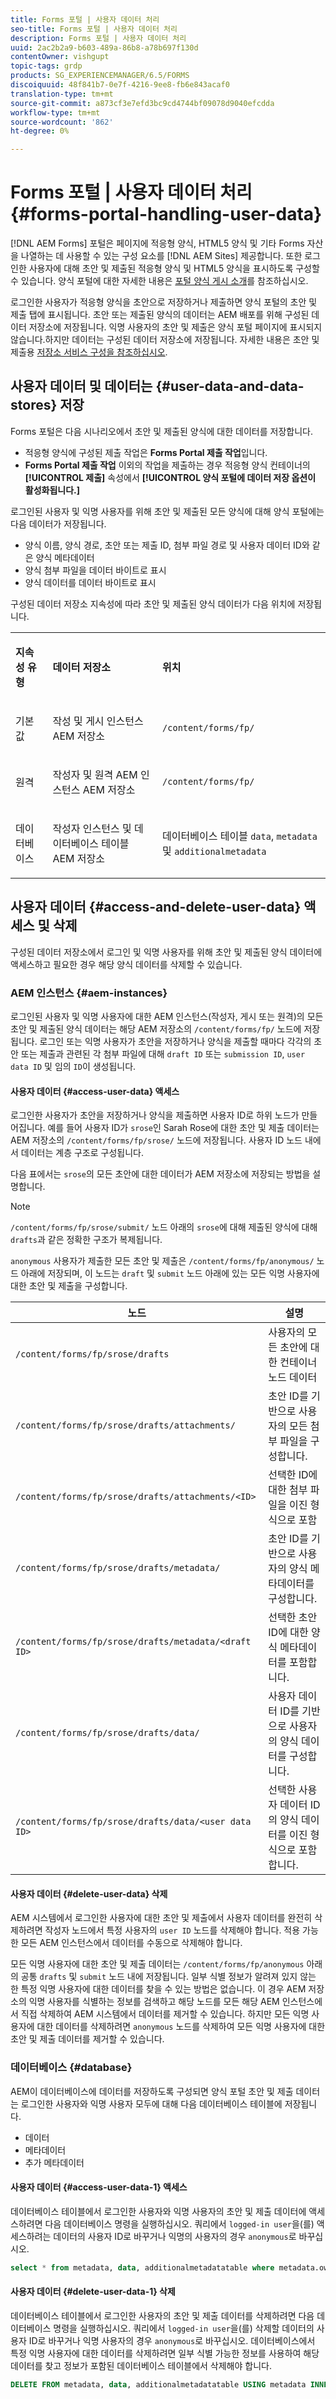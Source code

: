 ```yaml
---
title: Forms 포털 | 사용자 데이터 처리
seo-title: Forms 포털 | 사용자 데이터 처리
description: Forms 포털 | 사용자 데이터 처리
uuid: 2ac2b2a9-b603-489a-86b8-a78b697f130d
contentOwner: vishgupt
topic-tags: grdp
products: SG_EXPERIENCEMANAGER/6.5/FORMS
discoiquuid: 48f841b7-0e7f-4216-9ee8-fb6e843acaf0
translation-type: tm+mt
source-git-commit: a873cf3e7efd3bc9cd4744bf09078d9040efcdda
workflow-type: tm+mt
source-wordcount: '862'
ht-degree: 0%

---
```



# Forms 포털 | 사용자 데이터 처리 {#forms-portal-handling-user-data}

[!DNL AEM Forms] 포털은 페이지에 적응형 양식, HTML5 양식 및 기타 Forms 자산을 나열하는 데 사용할 수 있는 구성 요소를  [!DNL AEM Sites] 제공합니다. 또한 로그인한 사용자에 대해 초안 및 제출된 적응형 양식 및 HTML5 양식을 표시하도록 구성할 수 있습니다. 양식 포털에 대한 자세한 내용은 [포털 양식 게시 소개](/help/forms/using/introduction-publishing-forms.md)를 참조하십시오.

로그인한 사용자가 적응형 양식을 초안으로 저장하거나 제출하면 양식 포털의 초안 및 제출 탭에 표시됩니다. 초안 또는 제출된 양식의 데이터는 AEM 배포를 위해 구성된 데이터 저장소에 저장됩니다. 익명 사용자의 초안 및 제출은 양식 포털 페이지에 표시되지 않습니다.하지만 데이터는 구성된 데이터 저장소에 저장됩니다. 자세한 내용은 초안 및 제출용 [저장소 서비스 구성을 참조하십시오](/help/forms/using/configuring-draft-submission-storage.md).

## 사용자 데이터 및 데이터는 {#user-data-and-data-stores} 저장

Forms 포털은 다음 시나리오에서 초안 및 제출된 양식에 대한 데이터를 저장합니다.

* 적응형 양식에 구성된 제출 작업은 **Forms Portal 제출 작업**&#x200B;입니다.
* **Forms Portal 제출 작업** 이외의 작업을 제출하는 경우 적응형 양식 컨테이너의 **[!UICONTROL 제출]** 속성에서 **[!UICONTROL 양식 포털에 데이터 저장 옵션이 활성화됩니다.]**

로그인된 사용자 및 익명 사용자를 위해 초안 및 제출된 모든 양식에 대해 양식 포털에는 다음 데이터가 저장됩니다.

* 양식 이름, 양식 경로, 초안 또는 제출 ID, 첨부 파일 경로 및 사용자 데이터 ID와 같은 양식 메타데이터
* 양식 첨부 파일을 데이터 바이트로 표시
* 양식 데이터를 데이터 바이트로 표시

구성된 데이터 저장소 지속성에 따라 초안 및 제출된 양식 데이터가 다음 위치에 저장됩니다.

<table>
 <tbody>
  <tr>
   <td><p><strong>지속성 유형</strong></p> </td>
   <td><p><strong>데이터 저장소</strong></p> </td>
   <td><p><strong>위치</strong></p> </td>
  </tr>
  <tr>
   <td><p>기본값</p> </td>
   <td><p>작성 및 게시 인스턴스 AEM 저장소</p> </td>
   <td><p><code>/content/forms/fp/</code></p> </td>
  </tr>
  <tr>
   <td><p>원격</p> </td>
   <td><p>작성자 및 원격 AEM 인스턴스 AEM 저장소</p> </td>
   <td><p><code>/content/forms/fp/</code></p> </td>
  </tr>
  <tr>
   <td><p>데이터베이스</p> </td>
   <td><p>작성자 인스턴스 및 데이터베이스 테이블 AEM 저장소</p> </td>
   <td>데이터베이스 테이블 <code>data</code>, <code>metadata</code> 및 <code>additionalmetadata</code></td>
  </tr>
 </tbody>
</table>

## 사용자 데이터 {#access-and-delete-user-data} 액세스 및 삭제

구성된 데이터 저장소에서 로그인 및 익명 사용자를 위해 초안 및 제출된 양식 데이터에 액세스하고 필요한 경우 해당 양식 데이터를 삭제할 수 있습니다.

### AEM 인스턴스 {#aem-instances}

로그인된 사용자 및 익명 사용자에 대한 AEM 인스턴스(작성자, 게시 또는 원격)의 모든 초안 및 제출된 양식 데이터는 해당 AEM 저장소의 `/content/forms/fp/` 노드에 저장됩니다. 로그인 또는 익명 사용자가 초안을 저장하거나 양식을 제출할 때마다 각각의 초안 또는 제출과 관련된 각 첨부 파일에 대해 `draft ID` 또는 `submission ID`, `user data ID` 및 임의 `ID`이 생성됩니다.

#### 사용자 데이터 {#access-user-data} 액세스

로그인한 사용자가 초안을 저장하거나 양식을 제출하면 사용자 ID로 하위 노드가 만들어집니다. 예를 들어 사용자 ID가 `srose`인 Sarah Rose에 대한 초안 및 제출 데이터는 AEM 저장소의 `/content/forms/fp/srose/` 노드에 저장됩니다. 사용자 ID 노드 내에서 데이터는 계층 구조로 구성됩니다.

다음 표에서는 `srose`의 모든 초안에 대한 데이터가 AEM 저장소에 저장되는 방법을 설명합니다.

>[!NOTE]
>
>`/content/forms/fp/srose/submit/` 노드 아래의 `srose`에 대해 제출된 양식에 대해 `drafts`과 같은 정확한 구조가 복제됩니다.
>
>`anonymous` 사용자가 제출한 모든 초안 및 제출은 `/content/forms/fp/anonymous/` 노드 아래에 저장되며, 이 노드는 `draft` 및 `submit` 노드 아래에 있는 모든 익명 사용자에 대한 초안 및 제출을 구성합니다.

| 노드 | 설명 |
|---|---|
| `/content/forms/fp/srose/drafts` | 사용자의 모든 초안에 대한 컨테이너 노드 데이터 |
| `/content/forms/fp/srose/drafts/attachments/` | 초안 ID를 기반으로 사용자의 모든 첨부 파일을 구성합니다. |
| `/content/forms/fp/srose/drafts/attachments/<ID>` | 선택한 ID에 대한 첨부 파일을 이진 형식으로 포함 |
| `/content/forms/fp/srose/drafts/metadata/` | 초안 ID를 기반으로 사용자의 양식 메타데이터를 구성합니다. |
| `/content/forms/fp/srose/drafts/metadata/<draft ID>` | 선택한 초안 ID에 대한 양식 메타데이터를 포함합니다. |
| `/content/forms/fp/srose/drafts/data/` | 사용자 데이터 ID를 기반으로 사용자의 양식 데이터를 구성합니다. |
| `/content/forms/fp/srose/drafts/data/<user data ID>` | 선택한 사용자 데이터 ID의 양식 데이터를 이진 형식으로 포함합니다. |

#### 사용자 데이터 {#delete-user-data} 삭제

AEM 시스템에서 로그인한 사용자에 대한 초안 및 제출에서 사용자 데이터를 완전히 삭제하려면 작성자 노드에서 특정 사용자의 `user ID` 노드를 삭제해야 합니다. 적용 가능한 모든 AEM 인스턴스에서 데이터를 수동으로 삭제해야 합니다.

모든 익명 사용자에 대한 초안 및 제출 데이터는 `/content/forms/fp/anonymous` 아래의 공통 `drafts` 및 `submit` 노드 내에 저장됩니다. 일부 식별 정보가 알려져 있지 않는 한 특정 익명 사용자에 대한 데이터를 찾을 수 있는 방법은 없습니다. 이 경우 AEM 저장소의 익명 사용자를 식별하는 정보를 검색하고 해당 노드를 모든 해당 AEM 인스턴스에서 직접 삭제하여 AEM 시스템에서 데이터를 제거할 수 있습니다. 하지만 모든 익명 사용자에 대한 데이터를 삭제하려면 `anonymous` 노드를 삭제하여 모든 익명 사용자에 대한 초안 및 제출 데이터를 제거할 수 있습니다.

### 데이터베이스 {#database}

AEM이 데이터베이스에 데이터를 저장하도록 구성되면 양식 포털 초안 및 제출 데이터는 로그인한 사용자와 익명 사용자 모두에 대해 다음 데이터베이스 테이블에 저장됩니다.

* 데이터
* 메타데이터
* 추가 메타데이터

#### 사용자 데이터 {#access-user-data-1} 액세스

데이터베이스 테이블에서 로그인한 사용자와 익명 사용자의 초안 및 제출 데이터에 액세스하려면 다음 데이터베이스 명령을 실행하십시오. 쿼리에서 `logged-in user`을(를) 액세스하려는 데이터의 사용자 ID로 바꾸거나 익명의 사용자의 경우 `anonymous`로 바꾸십시오.

```sql
select * from metadata, data, additionalmetadatatable where metadata.owner = 'logged-in user' and metadata.id = additionalmetadatatable.id and metadata.userdataID = data.id
```

#### 사용자 데이터 {#delete-user-data-1} 삭제

데이터베이스 테이블에서 로그인한 사용자의 초안 및 제출 데이터를 삭제하려면 다음 데이터베이스 명령을 실행하십시오. 쿼리에서 `logged-in user`을(를) 삭제할 데이터의 사용자 ID로 바꾸거나 익명 사용자의 경우 `anonymous`로 바꾸십시오. 데이터베이스에서 특정 익명 사용자에 대한 데이터를 삭제하려면 일부 식별 가능한 정보를 사용하여 해당 데이터를 찾고 정보가 포함된 데이터베이스 테이블에서 삭제해야 합니다.

```sql
DELETE FROM metadata, data, additionalmetadatatable USING metadata INNER JOIN data ON metadata.userdataID = data.id INNER JOIN additionalmetadatatable ON metadata.id = additionalmetadatatable.id WHERE metadata.owner = 'logged-in user'
```

